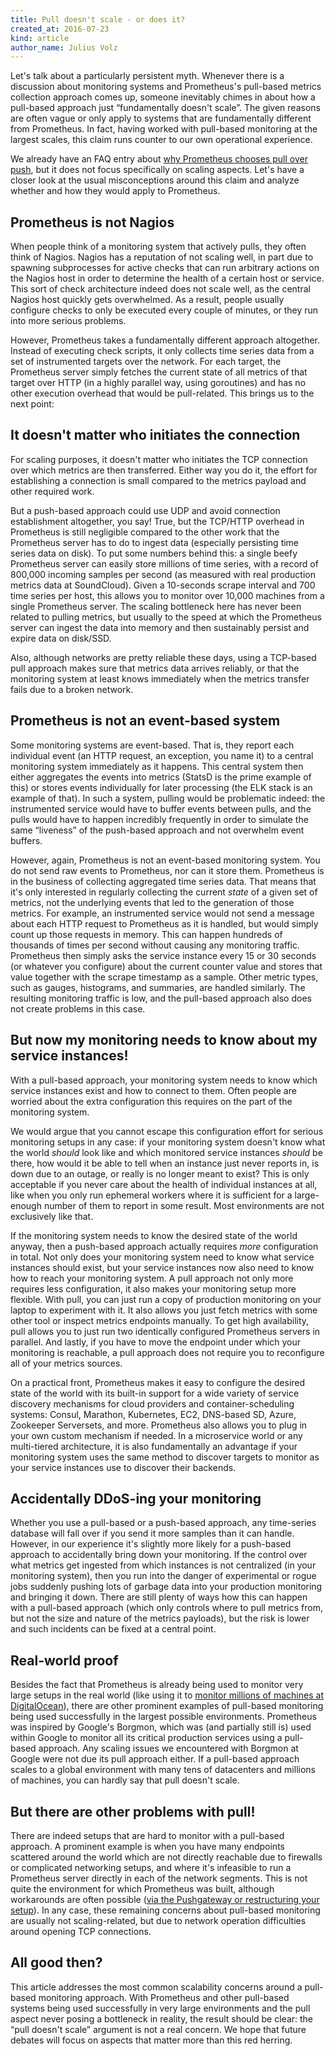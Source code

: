 ```yaml
---
title: Pull doesn't scale - or does it?
created_at: 2016-07-23
kind: article
author_name: Julius Volz
---
```


Let's talk about a particularly persistent myth. Whenever there is a discussion
about monitoring systems and Prometheus's pull-based metrics collection
approach comes up, someone inevitably chimes in about how a pull-based approach
just “fundamentally doesn't scale”. The given reasons are often vague or only
apply to systems that are fundamentally different from Prometheus. In fact,
having worked with pull-based monitoring at the largest scales, this claim runs
counter to our own operational experience.

We already have an FAQ entry about
[why Prometheus chooses pull over push](/docs/introduction/faq/#why-do-you-pull-rather-than-push?),
but it does not focus specifically on scaling aspects. Let's have a closer look
at the usual misconceptions around this claim and analyze whether and how they
would apply to Prometheus.

## Prometheus is not Nagios

When people think of a monitoring system that actively pulls, they often think
of Nagios. Nagios has a reputation of not scaling well, in part due to spawning
subprocesses for active checks that can run arbitrary actions on the Nagios
host in order to determine the health of a certain host or service. This sort
of check architecture indeed does not scale well, as the central Nagios host
quickly gets overwhelmed. As a result, people usually configure checks to only
be executed every couple of minutes, or they run into more serious problems.

However, Prometheus takes a fundamentally different approach altogether.
Instead of executing check scripts, it only collects time series data from a
set of instrumented targets over the network. For each target, the Prometheus
server simply fetches the current state of all metrics of that target over HTTP
(in a highly parallel way, using goroutines) and has no other execution
overhead that would be pull-related. This brings us to the next point:

## It doesn't matter who initiates the connection

For scaling purposes, it doesn't matter who initiates the TCP connection over
which metrics are then transferred. Either way you do it, the effort for
establishing a connection is small compared to the metrics payload and other
required work.

But a push-based approach could use UDP and avoid connection establishment
altogether, you say! True, but the TCP/HTTP overhead in Prometheus is still
negligible compared to the other work that the Prometheus server has to do to
ingest data (especially persisting time series data on disk). To put some
numbers behind this: a single beefy Prometheus server can easily store millions
of time series, with a record of 800,000 incoming samples per second (as
measured with real production metrics data at SoundCloud). Given a 10-seconds
scrape interval and 700 time series per host, this allows you to monitor over
10,000 machines from a single Prometheus server. The scaling bottleneck here
has never been related to pulling metrics, but usually to the speed at which
the Prometheus server can ingest the data into memory and then sustainably
persist and expire data on disk/SSD.

Also, although networks are pretty reliable these days, using a TCP-based pull
approach makes sure that metrics data arrives reliably, or that the monitoring
system at least knows immediately when the metrics transfer fails due to a
broken network.

## Prometheus is not an event-based system

Some monitoring systems are event-based. That is, they report each individual
event (an HTTP request, an exception, you name it) to a central monitoring
system immediately as it happens. This central system then either aggregates
the events into metrics (StatsD is the prime example of this) or stores events
individually for later processing (the ELK stack is an example of that). In
such a system, pulling would be problematic indeed: the instrumented service
would have to buffer events between pulls, and the pulls would have to happen
incredibly frequently in order to simulate the same “liveness” of the
push-based approach and not overwhelm event buffers.

However, again, Prometheus is not an event-based monitoring system. You do not
send raw events to Prometheus, nor can it store them. Prometheus is in the
business of collecting aggregated time series data. That means that it's only
interested in regularly collecting the current *state* of a given set of
metrics, not the underlying events that led to the generation of those metrics.
For example, an instrumented service would not send a message about each HTTP
request to Prometheus as it is handled, but would simply count up those
requests in memory.  This can happen hundreds of thousands of times per second
without causing any monitoring traffic. Prometheus then simply asks the service
instance every 15 or 30 seconds (or whatever you configure) about the current
counter value and stores that value together with the scrape timestamp as a
sample. Other metric types, such as gauges, histograms, and summaries, are
handled similarly. The resulting monitoring traffic is low, and the pull-based
approach also does not create problems in this case.

## But now my monitoring needs to know about my service instances!

With a pull-based approach, your monitoring system needs to know which service
instances exist and how to connect to them. Often people are worried about the
extra configuration this requires on the part of the monitoring system.

We would argue that you cannot escape this configuration effort for
serious monitoring setups in any case: if your monitoring system doesn't know
what the world *should* look like and which monitored service instances
*should* be there, how would it be able to tell when an instance just never
reports in, is down due to an outage, or really is no longer meant to exist?
This is only acceptable if you never care about the health of individual
instances at all, like when you only run ephemeral workers where it is
sufficient for a large-enough number of them to report in some result. Most
environments are not exclusively like that.

If the monitoring system needs to know the desired state of the world anyway,
then a push-based approach actually requires *more* configuration in total. Not
only does your monitoring system need to know what service instances should
exist, but your service instances now also need to know how to reach your
monitoring system. A pull approach not only more requires less configuration,
it also makes your monitoring setup more flexible. With pull, you can just run
a copy of production monitoring on your laptop to experiment with it. It also
allows you just fetch metrics with some other tool or inspect metrics endpoints
manually. To get high availability, pull allows you to just run two identically
configured Prometheus servers in parallel. And lastly, if you have to move the
endpoint under which your monitoring is reachable, a pull approach does not
require you to reconfigure all of your metrics sources.

On a practical front, Prometheus makes it easy to configure the desired state
of the world with its built-in support for a wide variety of service discovery
mechanisms for cloud providers and container-scheduling systems: Consul,
Marathon, Kubernetes, EC2, DNS-based SD, Azure, Zookeeper Serversets, and more.
Prometheus also allows you to plug in your own custom mechanism if needed.
In a microservice world or any multi-tiered architecture, it is also
fundamentally an advantage if your monitoring system uses the same method to
discover targets to monitor as your service instances use to discover their
backends.

## Accidentally DDoS-ing your monitoring

Whether you use a pull-based or a push-based approach, any time-series database
will fall over if you send it more samples than it can handle. However, in our
experience it's slightly more likely for a push-based approach to accidentally
bring down your monitoring. If the control over what metrics get ingested from
which instances is not centralized (in your monitoring system), then you run
into the danger of experimental or rogue jobs suddenly pushing lots of garbage
data into your production monitoring and bringing it down.  There are still
plenty of ways how this can happen with a pull-based approach (which only
controls where to pull metrics from, but not the size and nature of the metrics
payloads), but the risk is lower and such incidents can be fixed at a central
point.

## Real-world proof

Besides the fact that Prometheus is already being used to monitor very large
setups in the real world (like using it to [monitor millions of machines at
DigitalOcean](http://promcon.io/talks/scaling_to_a_million_machines_with_prometheus/)),
there are other prominent examples of pull-based monitoring being used
successfully in the largest possible environments. Prometheus was inspired by
Google's Borgmon, which was (and partially still is) used within Google to
monitor all its critical production services using a pull-based approach. Any
scaling issues we encountered with Borgmon at Google were not due its pull
approach either. If a pull-based approach scales to a global environment with
many tens of datacenters and millions of machines, you can hardly say that pull
doesn't scale.

## But there are other problems with pull!

There are indeed setups that are hard to monitor with a pull-based approach.
A prominent example is when you have many endpoints scattered around the
world which are not directly reachable due to firewalls or complicated
networking setups, and where it's infeasible to run a Prometheus server
directly in each of the network segments. This is not quite the environment for
which Prometheus was built, although workarounds are often possible ([via the
Pushgateway or restructuring your setup](/docs/practices/pushing/)). In any
case, these remaining concerns about pull-based monitoring are usually not
scaling-related, but due to network operation difficulties around opening TCP
connections.

## All good then?

This article addresses the most common scalability concerns around a pull-based
monitoring approach. With Prometheus and other pull-based systems being used
successfully in very large environments and the pull aspect never posing a
bottleneck in reality, the result should be clear: the “pull doesn't scale”
argument is not a real concern. We hope that future debates will focus on
aspects that matter more than this red herring.

